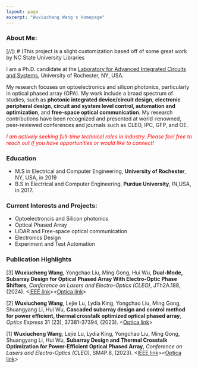 ```yaml
---
layout: page
excerpt: "Wuxiucheng Wang's Homepage"
---
```


### About Me:
[//]: # (This project is a slight customization based off of some great work by NC State University Libraries

I am a Ph.D. candidate at the [Laboratory for Advanced Integrated Circuits and Systems](https://www.hajim.rochester.edu/ece/sites/laics/research-projects/), University of Rochester, NY, USA.

My research focuses on optoelectronics and silicon photonics, particularly in optical phased array (OPA). My work include a broad spectrum of studies, such as **photonic integrated device/circuit design**, **electronic peripheral design**, **circuit and system level control, automation and optimization**, and **free-space optical communication**.
My research contributions have been recognized and presented at world-renowned, peer-reviewed conferences and journals such as CLEO, IPC, GFP, and OE.

*<span style="color:red">I am actively seeking full-time technical roles in industry. Please feel free to reach out if you have opportunities or would like to connect!</span>*

### Education

* M.S in Electrical and Computer Engineering, **University of Rochester**, NY, USA, in 2019
* B.S in Electrical and Computer Engineering, **Purdue University**, IN,USA, in 2017.

### Current Interests and Projects:

* Optoelectroncis and Silicon photonics
* Optical Phased Array
* LiDAR and Free-space optical communication
* Electronics Design
* Experiment and Test Automation

### Publication Highlights

<p>[3] <strong> Wuxiucheng Wang</strong>, Yongchao Liu, Ming Gong, Hui Wu, <strong>Dual-Mode, Subarray Design for Optical Phased Array With Electro-Optic Phase Shifters</strong>, <em>Conference on Lasers and Electro-Optics (CLEO)</em>, JTh2A.188, (2024). &lt;<a href="https://ieeexplore.ieee.org/abstract/document/10727269">IEEE link</a>&gt;&lt;<a href="https://opg.optica.org/abstract.cfm?uri=CLEO_AT-2024-JTh2A.188">Optica link</a>&gt;</p>

<p>[2] <strong> Wuxiucheng Wang</strong>, Lejie Lu, Lydia King, Yongchao Liu, Ming Gong, Shuangyang Li, Hui Wu, <strong>Cascaded subarray design and control method for power efficient, thermal crosstalk optimized optical phased array</strong>, <em>Optics Express</em> 31 (23), 37381-37394, (2023). &lt;<a href="https://opg.optica.org/oe/fulltext.cfm?uri=oe-31-23-37381&id=541030">Optica link</a>&gt;</p>

<p>[1] <strong> Wuxiucheng Wang</strong>, Lejie Lu, Lydia King, Yongchao Liu, Ming Gong, Shuangyang Li, Hui Wu, <strong>Subarray Design and Thermal Crosstalk Optimization for Power-Efficient Optical Phased Array</strong>, <em>Conference on Lasers and Electro-Optics (CLEO)</em>, SM4P.8, (2023). &lt;<a href="https://ieeexplore.ieee.org/abstract/document/10258690">IEEE link</a>&gt;&lt;<a href="https://opg.optica.org/abstract.cfm?uri=CLEO_SI-2023-SM4P.8">Optica link</a>&gt;</p>



